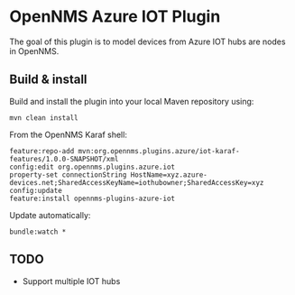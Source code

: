 # OpenNMS Azure IOT Plugin

The goal of this plugin is to model devices from Azure IOT hubs are nodes in OpenNMS.

## Build & install

Build and install the plugin into your local Maven repository using:
```
mvn clean install
```

From the OpenNMS Karaf shell:
```
feature:repo-add mvn:org.opennms.plugins.azure/iot-karaf-features/1.0.0-SNAPSHOT/xml
config:edit org.opennms.plugins.azure.iot
property-set connectionString HostName=xyz.azure-devices.net;SharedAccessKeyName=iothubowner;SharedAccessKey=xyz
config:update
feature:install opennms-plugins-azure-iot
```

Update automatically:
```
bundle:watch *
```

## TODO

* Support multiple IOT hubs
